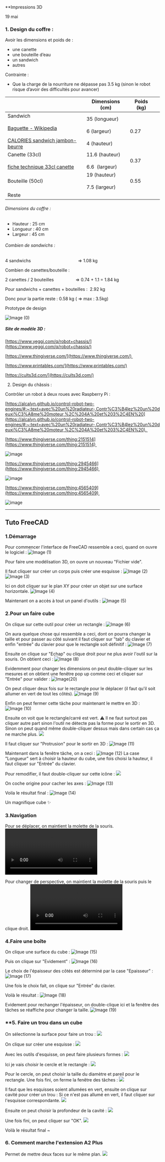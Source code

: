 **Impressions 3D 



19 mai 

### 1. Design du coffre :

Avoir les dimensions et poids de : 

- une canette
- une bouteille d’eau
- un sandwich
- autres



Contrainte : 

- Que la charge de la nourriture ne dépasse pas 3.5 kg (sinon le robot risque d’avoir des difficultés pour avancer)  



|                                                                                                                                                                                                                                        | Dimensions (cm)                                                      | Poids (kg) |     |
| -------------------------------------------------------------------------------------------------------------------------------------------------------------------------------------------------------------------------------------- | -------------------------------------------------------------------- | ---------- | --- |
| Sandwich<br><br>[Baguette - Wikipedia](https://en.wikipedia.org/wiki/Baguette?utm_source=chatgpt.com)<br><br>[CALORIES sandwich jambon-beurre](https://www.infocalories.fr/calories/calories-jambon-beurre.php?utm_source=chatgpt.com) | 35 (longueur)                 <br><br>6 (largeur)<br><br>4 (hauteur) | 0.27       |     |
| Canette (33cl)<br><br>[fiche technique 33cl canette](http://mgeffard.free.fr/REF/CFPO/HTML/UK/DevenirPartenaire/Importater/doc/fiche%20techniq%2033cl%20canette.pdf)                                                                   | 11.6 (hauteur)<br><br>6.6  (largeur)                                 | 0.37       |     |
| Bouteille (50cl)                                                                                                                                                                                                                       | 19 (hauteur) <br><br>7.5 (largeur)                                   | 0.55       |     |
| Reste                                                                                                                                                                                                                                  |                                                                      |            |     |

  
  
###### Dimensions du coffre : 

- Hauteur : 25 cm
- Longueur : 40 cm
- Largeur : 45 cm 



###### Combien de sandwichs : 

4 sandwichs                                       => 1.08 kg

  

Combien de canettes/bouteille : 

2 canettes / 2 bouteilles                  => 0.74 + 1.1 = 1.84 kg

  

Pour sandwichs + canettes + bouteilles :  2.92 kg

Donc pour la partie reste : 0.58 kg ( => max : 3.5kg)

  
  
  

Prototype de design

![Image (0)](Screenshots%20-%20Notes%20FreeCAD%20Alice/Image%20(0).png)

  

##### Site de modèle 3D : 

[https://www.yeggi.com/q/robot+chassis/](https://www.yeggi.com/q/robot+chassis/)

[https://www.thingiverse.com/](https://www.thingiverse.com/) 

[https://www.printables.com/](https://www.printables.com/)

[https://cults3d.com/](https://cults3d.com/)

  

2. Design du châssis : 

Contrôler un robot à deux roues avec Raspberry Pi : 

[https://alcalyn.github.io/control-robot-two-engines/#:~:text=avec%20un%20radiateur-,Contr%C3%B4lez%20un%20deuxi%C3%A8me%20moteur,%2C%204A%20et%203%2C4EN%20](https://alcalyn.github.io/control-robot-two-engines/#:~:text=avec%20un%20radiateur-,Contr%C3%B4lez%20un%20deuxi%C3%A8me%20moteur,%2C%204A%20et%203%2C4EN%20). 

  
  

[https://www.thingiverse.com/thing:2151514](https://www.thingiverse.com/thing:2151514) 

![image](https://cdn.thingiverse.com/renders/36/fe/5e/5d/97/d2b5ca33bd970f64a6301fa75ae2eb22_display_large.jpg)

  

[https://www.thingiverse.com/thing:2945466](https://www.thingiverse.com/thing:2945466) 

![image](https://cdn.thingiverse.com/renders/06/7c/d9/87/08/8af37ecc3e74440de72d8741d51e9f7d_display_large.jpg)

  

[https://www.thingiverse.com/thing:4565409](https://www.thingiverse.com/thing:4565409) 

  
  

![image](https://cdn.thingiverse.com/assets/08/60/60/04/d6/large_display_Robot_Fusion3D_01_1000px.png)








--------------------------------------------------------------------------

## **Tuto FreeCAD**

### **1.Démarrage**


Pour commencer l'interface de FreeCAD ressemble a ceci, quand on ouvre le logiciel : 
![Image (1)](Screenshots%20-%20Notes%20FreeCAD%20Alice/Image%20(1).png)


Pour faire une modélisation 3D, on ouvre un nouveau "Fichier vide". 

Il faut cliquer sur créer un corps puis créer une esquisse :
![Image (2)](Screenshots%20-%20Notes%20FreeCAD%20Alice/Image%20(2).png)
![Image (3)](Screenshots%20-%20Notes%20FreeCAD%20Alice/Image%20(3).png)


Ici on doit cliquer sur le plan XY pour créer un objet sur une surface horizontale.
![Image (4)](Screenshots%20-%20Notes%20FreeCAD%20Alice/Image%20(4).png)


Maintenant on a accès à tout un panel d'outils : 
![Image (5)](Screenshots%20-%20Notes%20FreeCAD%20Alice/Image%20(5).png)



### **2.Pour un faire cube**


On clique sur cette outil pour créer un rectangle : 
![Image (6)](Screenshots%20-%20Notes%20FreeCAD%20Alice/Image%20(6).png)


On aura quelque chose qui ressemble a ceci, dont on pourra changer la taille et pour passer au côté suivant il faut cliquer sur "tab" du clavier et enfin "entrée" du clavier pour que le rectangle soit définitif : 
![Image (7)](Screenshots%20-%20Notes%20FreeCAD%20Alice/Image%20(7).png)


Ensuite on clique sur "Echap" ou clique droit pour ne plus avoir l'outil sur la souris.
On obtient ceci : 
![Image (8)](Screenshots%20-%20Notes%20FreeCAD%20Alice/Image%20(8).png)


Evidemment pour changer les dimensions on peut double-cliquer sur les mesures et on obtient une fenêtre pop up comme ceci et cliquer sur "Entrée" pour valider : 
![Image(20)](Screenshots%20-%20Notes%20FreeCAD%20Alice/Image(20).png)


On peut cliquer deux fois sur le rectangle pour le déplacer (il faut qu'il soit allumer en vert de tout les côtés).
![Image (9)](Screenshots%20-%20Notes%20FreeCAD%20Alice/Image%20(9).png)


Enfin on peut fermer cette tâche pour maintenant le mettre en  3D : 
![Image (10)](Screenshots%20-%20Notes%20FreeCAD%20Alice/Image%20(10).png)


Ensuite on voit que le rectangle/carré est vert.
⚠️ Il ne faut surtout pas cliquer autre part sinon l'outil ne détecte pas la forme pour le sortir en 3D. Sinon on peut quand même double-cliquer dessus mais dans certain cas ça ne marche plus.
![](attachments/Pasted%20image%2020250522124410.png)


Il faut cliquer sur "Protrusion" pour le sortir en 3D : 
![Image (11)](Screenshots%20-%20Notes%20FreeCAD%20Alice/Image%20(11).png)


Maintenant dans la fenêtre tâche, on a ceci : 
![Image (12)](Screenshots%20-%20Notes%20FreeCAD%20Alice/Image%20(12).png)
La case "Longueur" sert à choisir la hauteur du cube, une fois choisi la hauteur, il faut cliquer sur "Entrée" du clavier. 

Pour remodifier, il faut double-cliquer sur cette icône : 
![](attachments/Pasted%20image%2020250522132936.png)


On coche origine pour cacher les axes : 
![Image (13)](Screenshots%20-%20Notes%20FreeCAD%20Alice/Image%20(13).png)


Voila le résultat final : 
![Image (14)](Screenshots%20-%20Notes%20FreeCAD%20Alice/Image%20(14).png)

Un magnifique cube ✨


### **3.Navigation**


Pour se déplacer, on maintient la molette de la souris.
![Video (1)](Screenshots%20-%20Notes%20FreeCAD%20Alice/Video%20(1).mp4)


Pour changer de perspective, on maintient la molette de la souris puis le clique droit.
![Video (2)](Screenshots%20-%20Notes%20FreeCAD%20Alice/Video%20(2).mp4)



### **4.Faire une boîte**



On clique une surface du cube : 
![Image (15)](Screenshots%20-%20Notes%20FreeCAD%20Alice/Image%20(15).png)


Puis on clique sur "Evidement" : 
![Image (16)](Screenshots%20-%20Notes%20FreeCAD%20Alice/Image%20(16).png)


Le choix de l'épaisseur des côtés est déterminé par la case "Epaisseur" : 
![Image (17)](Screenshots%20-%20Notes%20FreeCAD%20Alice/Image%20(17).png)

Une fois le choix fait, on clique sur "Entrée" du clavier.


Voilà le résultat : 
![Image (18)](Screenshots%20-%20Notes%20FreeCAD%20Alice/Image%20(18).png)


Evidement pour rechanger l'épaisseur, on double-clique ici et la fenêtre des tâches se réaffiche pour changer la taille.
![Image (19)](Screenshots%20-%20Notes%20FreeCAD%20Alice/Image%20(19).png)



### **5. Faire un trou dans un cube 


On sélectionne la surface pour faire un trou : 
![](attachments/Pasted%20image%2020250526084948.png)



On clique sur créer une esquisse : 
![](attachments/Pasted%20image%2020250526085122.png)



Avec les outils d'esquisse, on peut faire plusieurs formes : 
![](attachments/Pasted%20image%2020250526085312.png)


Ici je vais choisir le cercle et le rectangle : 
![](attachments/Pasted%20image%2020250526085350.png)

Pour le cercle, on peut choisir la taille du diamètre et pareil pour le rectangle.
Une fois fini, on ferme la fenêtre des tâches : 
![](attachments/Pasted%20image%2020250526085543.png)


Il faut que les esquisses soient allumées en vert, ensuite on clique sur cavité pour créer un trou : 
Si ce n'est pas allumé en vert, il faut cliquer sur l'esquisse correspondante.
![](attachments/Pasted%20image%2020250526085656.png)


Ensuite on peut choisir la profondeur de la cavité : 
![](attachments/Pasted%20image%2020250526085815.png)


Une fois fini, on peut cliquer sur "OK".
![](attachments/Pasted%20image%2020250526085903.png)

Voilà le résultat final ~



### 6. Comment marche l'extension A2 Plus


Permet de mettre deux faces sur le même plan.
![](attachments/Pasted%20image%2020250527093725.png)

